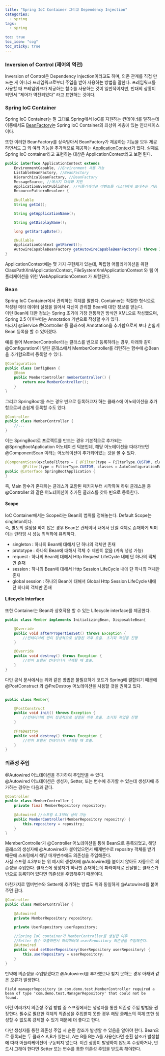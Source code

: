 ```yaml
---
title: "Spring IoC Container 그리고 Dependency Injection"
categories:
  - spring
tags:
  - spring
  
toc: true
toc_icon: "cog"
toc_sticky: true
---
```




### Inversion of Control (제어의 역전)
Inversion of Control은 Dependency Injection이라고도 하며, 의존 관계를 직접 만드는 게 아니라 프레임워크로부터 주입을 받아 사용하는 방법을 말한다. 
프레임워크를 사용할 때 프레임워크가 제공하는 함수를 사용하는 것이 일반적이지만, 반대의 상황이 되면서 "제어가 역전되었다" 라고 표현하는 것이다.    

### Spring IoC Container
Spring IoC Container는 말 그대로 Spring에서 IoC를 지원하는 컨테이너를 말하는데 이중에서도 [BeanFactory](https://docs.spring.io/spring-framework/docs/current/javadoc-api/org/springframework/beans/factory/BeanFactory.html)는 Spring IoC Container의 최상위 계층에 있는 인터페이스이다.  

또한 이러한 BeanFactory를 상속받아서 BeanFactory가 제공하는 기능을 모두 제공하면서도 그 외 여러 기능을 추가적으로 제공하는 [ApplicationContext](https://docs.spring.io/spring-framework/docs/current/javadoc-api/org/springframework/context/ApplicationContext.html)가 있다. 실제로 Spring IoC container라고 표현하는 대상은 ApplicationContext라고 보면 된다.  

```java
public interface ApplicationContext extends 
	EnvironmentCapable, //Environment 사용 가능
	ListableBeanFactory, //BeanFactory
	HierarchicalBeanFactory, //BeanFactory
	MessageSource, //메시지 다국화 지원
	ApplicationEventPublisher, //어플리케이션 이벤트를 리스너에게 보내주는 기능
	ResourcePatternResolver {
 
	@Nullable
	String getId();

	String getApplicationName();

	String getDisplayName();

	long getStartupDate();

	@Nullable
	ApplicationContext getParent();
	AutowireCapableBeanFactory getAutowireCapableBeanFactory() throws IllegalStateException;
}
```
ApplicationContext에는 몇 가지 구현체가 있는데, 독립형 어플리케이션을 위한 ClassPathXmlApplicationContext, FileSystemXmlApplicationContext 와 웹 어플리케이션을 위한 WebApplicationContext 가 포함된다.  

### Bean
Spring IoC Container에서 관리하는 객체를 말한다. 
Container는 적절한 형식으로 작성된 메타 데이터 설정을 읽어서 자신이 관리할 Bean에 대한 정보를 얻는다.  
이런 Bean에 대한 정보는 Spring 초기에 가장 전통적인 방식인 XML으로 작성했으며, Spring 2.5 이후부터는 Annotation 기반으로 작성할 수가 있다.   
따라서 @Service @Controller 등 클래스에 Annotation을 추가함으로써 보다 손쉽게 Bean 등록을 할 수 있어졌다.   

예를 들어 MemberController라는 클래스를 빈으로 등록하려는 경우, 아래와 같이 @Configuration이 달린 클래스에서 MemberController를 리턴하는 함수에 @Bean을 추가함으로써 등록할 수 있다.  
```java
@Configuration
public class ConfigBean {
	@Bean
	public MemberController memberController() {
		return new MemberController();
	}
}
```

그리고 SpringBoot를 쓰는 경우 빈으로 등록하고자 하는 클래스에 어노테이션을 추가함으로써 손쉽게 등록할 수도 있다.  
```java
@Controller
public class MemberController {
	//...
}
```

이는 SpringBoot로 프로젝트를 만드는 경우 기본적으로 추가되는 @SpringBootApplication 어노테이션 덕분인데, 해당 어노테이션을 따라가보면 @ComponentScan 이라는 어노테이션이 추가되어있는 것을 볼 수 있다.   
```java
@ComponentScan(excludeFilters = { @Filter(type = FilterType.CUSTOM, classes = TypeExcludeFilter.class),
		@Filter(type = FilterType.CUSTOM, classes = AutoConfigurationExcludeFilter.class) })
public @interface SpringBootApplication {
}
```

즉, Main 함수가 존재하는 클래스가 포함된 패키지부터 시작하여 하위 클래스들 중 @Controller 와 같은 어노테이션이 추가된 클래스를 찾아 빈으로 등록한다.  

#### Scope
IoC Container에서는 Scope라는 Bean의 범위를 정해놓는다. Default Scope는 singleton이다.   
즉, 별도의 설정을 하지 않은 경우 Bean은 컨테이너 내에서 단일 객체로 존재하게 되며 이는 런타임 시 성능 최적화에 유리하다.  
- singleton : 하나의 Bean에 대해서 단 하나의 객체만 존재
- prototype : 하나의 Bean에 대해서 객체 수 제한이 없음 (계속 생성 가능)
- request : 하나의 Bean에 대해서 Http Request LifeCycle 내에 단 하나의 객체만 존재
- session : 하나의 Bean에 대해서 Http Session LifeCycle 내에 단 하나의 객체만 존재
- global session :  하나의 Bean에 대해서 Global Http Session LifeCycle 내에 단 하나의 객체만 존재

#### Lifecycle Interface
또한 Container는 Bean과 상호작용 할 수 있는 Lifecycle interface를 제공한다.  

```java
public class Member implements InitializingBean, DisposableBean{

	@Override
	public void afterPropertiesSet() throws Exception {
		//컨테이너에 빈이 정상적으로 설정된 이후 호출. 초기화 작업을 진행
	}

	@Override
	public void destroy() throws Exception {
		//빈이 포함된 컨테이너가 삭제될 때 호출.
	}
}
```

다만 공식 문서에서는 위와 같은 방법은 불필요하게 코드가 Spring에 결합되기 때문에 @PostConstruct 와 @PreDestroy 어노테이션을 사용할 것을 권하고 있다. 
```java

public class Member{

	@PostConstruct
	public void init() throws Exception {
		//컨테이너에 빈이 정상적으로 설정된 이후 호출. 초기화 작업을 진행
	}
	
	@PreDestroy
	public void destroy() throws Exception {
		//빈이 포함된 컨테이너가 삭제될 때 호출.
	}
}
```

### 의존성 주입
@Autowired 어노테이션을 추가하여 주입받을 수 있다.  
@Autowired 어노테이션은 생성자, Setter, 또는 변수에 추가할 수 있는데 생성자에 추가하는 경우는 다음과 같다.  
```java
@Controller
public class MemberController {
	private final MemberRepository repository;
	
	@Autowired //스프링 4.3부터 생략 가능
	public MemberController(MemberRepository repositry) {
		this.repository = repositry;
	}
}
```

MemberController가 @Controller 어노테이션을 통해 Bean으로 등록되었고, 해당 클래스의 생성자에 @Autowired가 붙어있으면서 매개변수로 repositry 객체를 받기 때문에 스프링에서 해당 매개변수에도 의존성을 주입해준다.  
사실 스프링 4.3부터는 위 예시의 생성자에 @Autowired를 붙이지 않아도 자동으로 의존성을 주입한다. 
클래스에 생성자가 하나만 존재하는데 파라미터로 전달받는 클래스가 빈으로 등록되어 있다면 의존성을 주입해주기 때문이다.  

마찬가지로 멤버변수와 Setter에 추가하는 방법도 위와 동일하게 @Autowired를 붙여주면 된다.  
```java
@Controller
public class MemberController {
	
	@Autowired
	private MemberRepository repository;

	private UserRepository userRepository;

	//Spring IoC container가 MemberController를 생성한 이후 
	//Setter 함수 호출하면서 파라미터에 userRepository 의존성을 주입해준다.
	@Autowired
	public void setUserRepository(UserRepository userRepository) {
		this.userRepository = userRepository;
	}
}
```

만약에 의존성을 주입받겠다고 @Autowired를 추가했으나 찾지 못하는 경우 아래와 같은 오류가 발생한다. 
```
Field managerRepository in com.demo.test.MemberController required a bean of type 'com.demo.test.ManagerRepository' that could not be found.
```

이런 여러가지 의존성 주입 방법 중 스프링에서는 생성자를 통한 의존성 주입 방법을 권장한다.
필수로 필요한 객체의 의존성을 주입받지 못한 경우 해당 클래스의 객체 또한 생성할 수 없도록 강제할 수 있기 때문에 더 좋다고 한다.

다만 생성자를 통한 의존성 주입 시 순환 참조가 발생할 수 있음을 알아야 한다.
Bean으로 등록되는 두 클래스 A,B가 있는데, A는 B를 B는 A를 사용한다면 순환 참조가 발생함에 따라 어플리케이션이 구동되지 않는다.
이런 상황이 발생하지 않도록 수정하거나, 반드시 그래야 한다면 Setter 또는 변수를 통한 의존성 주입을 받도록 해야한다.

